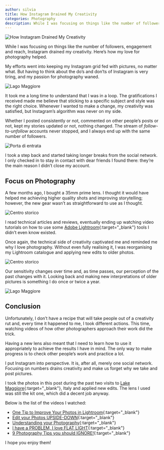 ```yaml
---
author: silvia
title: How Instagram Drained My Creativity
categories: Photography
description: While I was focusing on things like the number of followers, engagement and reach, Instagram drained my creativity. Here's how my love for photography helped.
---
```

![How Instagram Drained My Creativity](/assets/images/20171218_lago_2001-silviamaggi.webp)

While I was focusing on things like the number of followers, engagement and reach, Instagram drained my creativity. Here’s how my love for photography helped.

My efforts went into keeping my Instagram grid fed with pictures, no matter what. But having to think about the do’s and don’ts of Instagram is very tiring, and my passion for photography waned.

![Lago Maggiore](/assets/images/20171218_lago_1987_silviamaggi.webp)

It took me a long time to understand that I was in a loop. The gratifications I received made me believe that sticking to a specific subject and style was the right choice. Whenever I wanted to make a change, my creativity was satisfied, but Instagram’s algorithm was never on my side.

Whether I posted consistently or not, commented on other people’s posts or not, kept my stories updated or not, nothing changed. The stream of _follow-to-unfollow_ accounts never stopped, and I always end up with the same number of followers.

![Porta di entrata](/assets/images/20181129_arona_silviamaggi.webp)

I took a step back and started taking longer breaks from the social network. I only checked in to stay in contact with dear friends I found there: they’re the main reason I didn’t close my account.

## Focus on Photography

A few months ago, I bought a 35mm prime lens. I thought it would have helped me achieving higher quality shots and improving storytelling; however, the new gear wasn’t as straightforward to use as I thought.

![Centro storico](/assets/images/20181203_arona_silviamaggi.webp)

I read technical articles and reviews, eventually ending up watching video tutorials on how to use some [Adobe Lightroom](https://www.adobe.com/uk/products/photoshop-lightroom.html?gclid=EAIaIQobChMImfKg1JC64gIVTLTtCh3Ang4mEAAYASAAEgJk5_D_BwE&sdid=88X75SKR&mv=search&ef_id=EAIaIQobChMImfKg1JC64gIVTLTtCh3Ang4mEAAYASAAEgJk5_D_BwE:G:s&s_kwcid=AL!3085!3!340669727973!e!!g!!adobe%20lightroom){:target="_blank"} tools I didn’t even know existed.

Once again, the technical side of creativity captivated me and reminded me why I love photography. Without even fully realising it, I was reorganising my Lightroom catalogue and applying new edits to older photos.

![Centro storico](/assets/images/20181203_arona_3611_silviamaggi.webp)

Our sensitivity changes over time and, as time passes, our perception of the past changes with it. Looking back and making new interpretations of older pictures is something I do once or twice a year.

![Lago Maggiore](/assets/images/20181203_arona_3634_silvia.webp)

## Conclusion

Unfortunately, I don’t have a recipe that will take people out of a creativity rut and, every time it happened to me, I took different actions. This time, watching videos of how other photographers approach their work did the trick.

Having a new lens also meant that I need to learn how to use it appropriately to achieve the results I have in mind. The only way to make progress is to check other people’s work and practice a lot.

I put Instagram into perspective. It is, after all, merely one social network.  
Focusing on numbers drains creativity and make us forget why we take and post pictures.

I took the photos in this post during the past two visits to [Lake Maggiore](https://portfolio/winter-days-at-the-lake/){:target="_blank"}, Italy and applied new edits. The lens I used was still the kit one, which did a decent job anyway.

Below is the list of the videos I watched:

* [One Tip to Improve Your Photos in Lightroom](https://www.youtube.com/watch?v=jUOOzi5gukY){:target="_blank"}
* [Edit your Photos UPSIDE-DOWN](https://www.youtube.com/watch?v=af88_3Sgvc4){:target="_blank"}
* [Understanding your Photography](https://www.youtube.com/watch?v=4pGlTw1rHy8){:target="_blank"}
* [I have a PROBLEM, I love FLAT LIGHT](https://www.youtube.com/watch?v=z3s_SmWLnMA){:target="_blank"}
* [9 Photography Tips you should IGNORE!](https://www.youtube.com/watch?v=3RNWJPbrZfo){:target="_blank"}

I hope you enjoy them!
